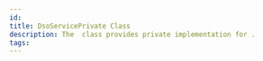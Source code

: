 ```yaml
---
id: 
title: DsoServicePrivate Class
description: The  class provides private implementation for .
tags:
---
```

